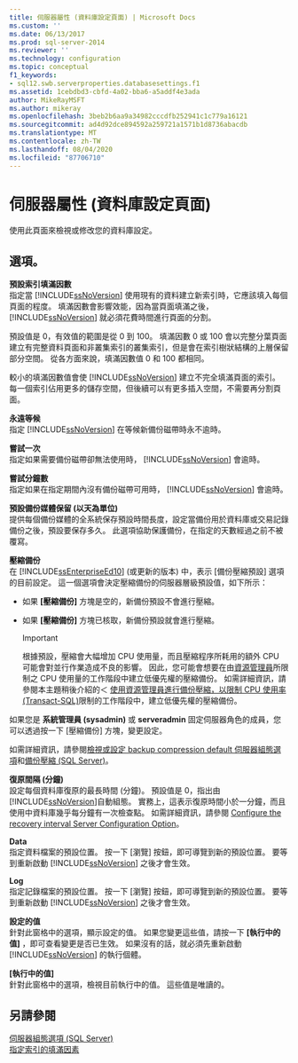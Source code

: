 ```yaml
---
title: 伺服器屬性 (資料庫設定頁面) | Microsoft Docs
ms.custom: ''
ms.date: 06/13/2017
ms.prod: sql-server-2014
ms.reviewer: ''
ms.technology: configuration
ms.topic: conceptual
f1_keywords:
- sql12.swb.serverproperties.databasesettings.f1
ms.assetid: 1cebdbd3-cbfd-4a02-bba6-a5addf4e3ada
author: MikeRayMSFT
ms.author: mikeray
ms.openlocfilehash: 3beb2b6aa9a34982cccdfb252941c1c779a16121
ms.sourcegitcommit: ad4d92dce894592a259721a1571b1d8736abacdb
ms.translationtype: MT
ms.contentlocale: zh-TW
ms.lasthandoff: 08/04/2020
ms.locfileid: "87706710"
---
```

# <a name="server-properties-database-settings-page"></a>伺服器屬性 (資料庫設定頁面)
  使用此頁面來檢視或修改您的資料庫設定。  
  
## <a name="options"></a>選項。  
 **預設索引填滿因數**  
 指定當 [!INCLUDE[ssNoVersion](../../includes/ssnoversion-md.md)] 使用現有的資料建立新索引時，它應該填入每個頁面的程度。 填滿因數會影響效能，因為當頁面填滿之後， [!INCLUDE[ssNoVersion](../../includes/ssnoversion-md.md)] 就必須花費時間進行頁面的分割。  
  
 預設值是 0，有效值的範圍是從 0 到 100。 填滿因數 0 或 100 會以完整分葉頁面建立有完整資料頁面和非叢集索引的叢集索引，但是會在索引樹狀結構的上層保留部分空間。 從各方面來說，填滿因數值 0 和 100 都相同。  
  
 較小的填滿因數值會使 [!INCLUDE[ssNoVersion](../../includes/ssnoversion-md.md)] 建立不完全填滿頁面的索引。 每一個索引佔用更多的儲存空間，但後續可以有更多插入空間，不需要再分割頁面。  
  
 **永遠等候**  
 指定 [!INCLUDE[ssNoVersion](../../includes/ssnoversion-md.md)] 在等候新備份磁帶時永不逾時。  
  
 **嘗試一次**  
 指定如果需要備份磁帶卻無法使用時， [!INCLUDE[ssNoVersion](../../includes/ssnoversion-md.md)] 會逾時。  
  
 **嘗試分鐘數**  
 指定如果在指定期間內沒有備份磁帶可用時， [!INCLUDE[ssNoVersion](../../includes/ssnoversion-md.md)] 會逾時。  
  
 **預設備份媒體保留 (以天為單位)**  
 提供每個備份媒體的全系統保存預設時間長度，設定當備份用於資料庫或交易記錄備份之後，預設要保存多久。 此選項協助保護備份，在指定的天數經過之前不被覆寫。  
  
 **壓縮備份**  
 在 [!INCLUDE[ssEnterpriseEd10](../../includes/ssenterpriseed10-md.md)] (或更新的版本) 中，表示 [備份壓縮預設] 選項的目前設定。 這一個選項會決定壓縮備份的伺服器層級預設值，如下所示：  
  
-   如果 **[壓縮備份]** 方塊是空的，新備份預設不會進行壓縮。  
  
-   如果 **[壓縮備份]** 方塊已核取，新備份預設就會進行壓縮。  
  
    > [!IMPORTANT]  
    >  根據預設，壓縮會大幅增加 CPU 使用量，而且壓縮程序所耗用的額外 CPU 可能會對並行作業造成不良的影響。 因此，您可能會想要在由[資源管理員](../../relational-databases/resource-governor/resource-governor.md)所限制之 CPU 使用量的工作階段中建立低優先權的壓縮備份。 如需詳細資訊，請參閱本主題稍後介紹的＜ [使用資源管理員進行備份壓縮，以限制 CPU 使用率 &#40;Transact-SQL&#41;](../../relational-databases/backup-restore/use-resource-governor-to-limit-cpu-usage-by-backup-compression-transact-sql.md)限制的工作階段中，建立低優先權的壓縮備份。  
  
 如果您是 **系統管理員 (sysadmin)** 或 **serveradmin** 固定伺服器角色的成員，您可以透過按一下 [壓縮備份]  方塊，變更設定。  
  
 如需詳細資訊，請參閱[檢視或設定 backup compression default 伺服器組態選項](view-or-configure-the-backup-compression-default-server-configuration-option.md)和[備份壓縮 &#40;SQL Server&#41;](../../relational-databases/backup-restore/backup-compression-sql-server.md)。  
  
 **復原間隔 (分鐘)**  
 設定每個資料庫復原的最長時間 (分鐘)。 預設值是 0，指出由 [!INCLUDE[ssNoVersion](../../includes/ssnoversion-md.md)]自動組態。 實務上，這表示復原時間小於一分鐘，而且使用中資料庫幾乎每分鐘有一次檢查點。 如需詳細資訊，請參閱 [Configure the recovery interval Server Configuration Option](configure-the-recovery-interval-server-configuration-option.md)。  
  
 **Data**  
 指定資料檔案的預設位置。 按一下 [瀏覽] 按鈕，即可導覽到新的預設位置。 要等到重新啟動 [!INCLUDE[ssNoVersion](../../includes/ssnoversion-md.md)] 之後才會生效。  
  
 **Log**  
 指定記錄檔案的預設位置。 按一下 [瀏覽] 按鈕，即可導覽到新的預設位置。 要等到重新啟動 [!INCLUDE[ssNoVersion](../../includes/ssnoversion-md.md)] 之後才會生效。  
  
 **設定的值**  
 針對此窗格中的選項，顯示設定的值。 如果您變更這些值，請按一下 **[執行中的值]** ，即可查看變更是否已生效。 如果沒有的話，就必須先重新啟動 [!INCLUDE[ssNoVersion](../../includes/ssnoversion-md.md)] 的執行個體。  
  
 **[執行中的值]**  
 針對此窗格中的選項，檢視目前執行中的值。 這些值是唯讀的。  
  
## <a name="see-also"></a>另請參閱  
 [伺服器組態選項 &#40;SQL Server&#41;](server-configuration-options-sql-server.md)   
 [指定索引的填滿因素](../../relational-databases/indexes/specify-fill-factor-for-an-index.md)  
  
  
